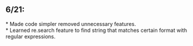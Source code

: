 <h2> 6/21: </h2>
* Made code simpler removed unnecessary features.<br>
* Learned re.search feature to find string that matches certain format with regular expressions.
